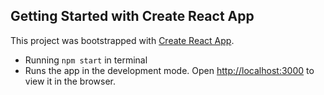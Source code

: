Getting Started with Create React App
--
This project was bootstrapped with [Create React App](https://github.com/facebook/create-react-app). <br>
* Running `npm start` in terminal
* Runs the app in the development mode.
Open [http://localhost:3000](http://localhost:3000) to view it in the browser.
